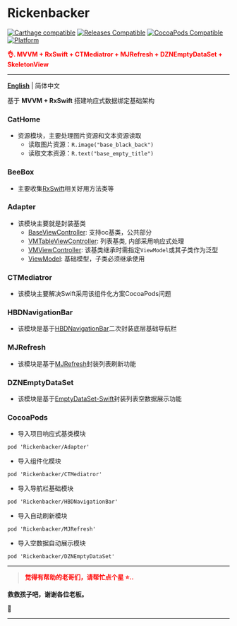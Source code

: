 # Rickenbacker

[![Carthage compatible](https://img.shields.io/badge/Carthage-compatible-brightgreen.svg?style=flat&colorA=28a745&&colorB=4E4E4E)](https://github.com/yangKJ/Rickenbacker)
[![Releases Compatible](https://img.shields.io/github/release/yangKJ/Rickenbacker.svg?style=flat&label=Releases&colorA=28a745&&colorB=4E4E4E)](https://github.com/yangKJ/Rickenbacker/releases)
[![CocoaPods Compatible](https://img.shields.io/cocoapods/v/Rickenbacker.svg?style=flat&label=CocoaPods&colorA=28a745&&colorB=4E4E4E)](https://cocoapods.org/pods/Rickenbacker)
[![Platform](https://img.shields.io/badge/Platforms-iOS%20%7C%20macOS%20%7C%20watchOS-4E4E4E.svg?colorA=28a745)](#installation)

<font color=red>**👌. MVVM + RxSwift + CTMediatror + MJRefresh + DZNEmptyDataSet + SkeletonView**</font>

-------

[**English**](README.md) | 简体中文

基于 **MVVM + RxSwift** 搭建响应式数据绑定基础架构

### CatHome
- 资源模块，主要处理图片资源和文本资源读取
  - 读取图片资源：`R.image("base_black_back")`
  - 读取文本资源：`R.text("base_empty_title")`

### BeeBox
- 主要收集[RxSwift](https://github.com/ReactiveX/RxSwift)相关好用方法类等

### Adapter
- 该模块主要就是封装基类
  - [BaseViewController](https://github.com/yangKJ/Rickenbacker): 支持oc基类，公共部分
  - [VMTableViewController](https://github.com/yangKJ/Rickenbacker): 列表基类, 内部采用响应式处理
  - [VMViewController](https://github.com/yangKJ/Rickenbacker): 该基类继承时需指定`ViewModel`或其子类作为泛型
  - [ViewModel](https://github.com/yangKJ/Rickenbacker): 基础模型，子类必须继承使用

### CTMediatror
- 该模块主要解决Swift采用该组件化方案CocoaPods问题

### HBDNavigationBar
- 该模块是基于[HBDNavigationBar](https://github.com/listenzz/HBDNavigationBar)二次封装底层基础导航栏

### MJRefresh
- 该模块是基于[MJRefresh](https://github.com/CoderMJLee/MJRefresh)封装列表刷新功能

### DZNEmptyDataSet
- 该模块是基于[EmptyDataSet-Swift](https://github.com/Xiaoye220/EmptyDataSet-Swift)封装列表空数据展示功能

### CocoaPods
-  导入项目响应式基类模块

```
pod 'Rickenbacker/Adapter'
```

- 导入组件化模块

```
pod 'Rickenbacker/CTMediatror'
```

- 导入导航栏基础模块

```
pod 'Rickenbacker/HBDNavigationBar'
```

- 导入自动刷新模块

```
pod 'Rickenbacker/MJRefresh'
```

- 导入空数据自动展示模块

```
pod 'Rickenbacker/DZNEmptyDataSet'
```

-----

> <font color=red>**觉得有帮助的老哥们，请帮忙点个星 ⭐..**</font>

**救救孩子吧，谢谢各位老板。**

🥺

-----
